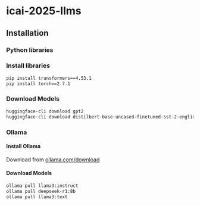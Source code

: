 # icai-2025-llms


## Installation

### Python libraries

### Install libraries
```bash
pip install transformers==4.53.1
pip install torch==2.7.1
```

### Download Models
```bash
huggingface-cli download gpt2
huggingface-cli download distilbert-base-uncased-finetuned-sst-2-english
```

### Ollama

#### Install Ollama
Download from [ollama.com/download](https://ollama.com/download)

#### Download Models
```bash
ollama pull llama3:instruct
ollama pull deepseek-r1:8b
ollama pull llama3:text
```